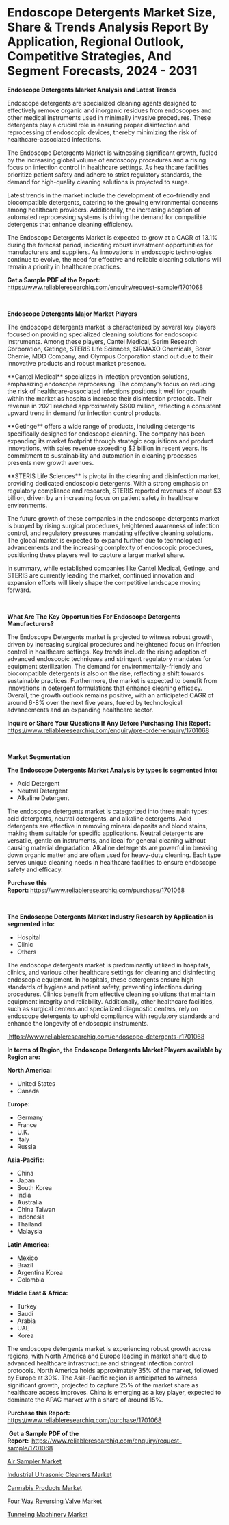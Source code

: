 <p><h1>Endoscope Detergents Market Size, Share & Trends Analysis Report By Application, Regional Outlook, Competitive Strategies, And Segment Forecasts, 2024 - 2031</h1></p><p><strong>Endoscope Detergents Market Analysis and Latest Trends</strong></p>
<p><p>Endoscope detergents are specialized cleaning agents designed to effectively remove organic and inorganic residues from endoscopes and other medical instruments used in minimally invasive procedures. These detergents play a crucial role in ensuring proper disinfection and reprocessing of endoscopic devices, thereby minimizing the risk of healthcare-associated infections.</p><p>The Endoscope Detergents Market is witnessing significant growth, fueled by the increasing global volume of endoscopy procedures and a rising focus on infection control in healthcare settings. As healthcare facilities prioritize patient safety and adhere to strict regulatory standards, the demand for high-quality cleaning solutions is projected to surge. </p><p>Latest trends in the market include the development of eco-friendly and biocompatible detergents, catering to the growing environmental concerns among healthcare providers. Additionally, the increasing adoption of automated reprocessing systems is driving the demand for compatible detergents that enhance cleaning efficiency.</p><p>The Endoscope Detergents Market is expected to grow at a CAGR of 13.1% during the forecast period, indicating robust investment opportunities for manufacturers and suppliers. As innovations in endoscopic technologies continue to evolve, the need for effective and reliable cleaning solutions will remain a priority in healthcare practices.</p></p>
<p><strong>Get a Sample PDF of the Report:&nbsp;</strong> <a href="https://www.reliableresearchiq.com/enquiry/request-sample/1701068?utm_campaign=1106&utm_medium=2&utm_source=Github&utm_content=ia&utm_term=21102024&utm_id=endoscope-detergents">https://www.reliableresearchiq.com/enquiry/request-sample/1701068</a></p>
<p>&nbsp;</p>
<p><strong>Endoscope Detergents Major Market Players</strong></p>
<p><p>The endoscope detergents market is characterized by several key players focused on providing specialized cleaning solutions for endoscopic instruments. Among these players, Cantel Medical, Serim Research Corporation, Getinge, STERIS Life Sciences, SIRMAXO Chemicals, Borer Chemie, MDD Company, and Olympus Corporation stand out due to their innovative products and robust market presence.</p><p>**Cantel Medical** specializes in infection prevention solutions, emphasizing endoscope reprocessing. The company's focus on reducing the risk of healthcare-associated infections positions it well for growth within the market as hospitals increase their disinfection protocols. Their revenue in 2021 reached approximately $600 million, reflecting a consistent upward trend in demand for infection control products.</p><p>**Getinge** offers a wide range of products, including detergents specifically designed for endoscope cleaning. The company has been expanding its market footprint through strategic acquisitions and product innovations, with sales revenue exceeding $2 billion in recent years. Its commitment to sustainability and automation in cleaning processes presents new growth avenues.</p><p>**STERIS Life Sciences** is pivotal in the cleaning and disinfection market, providing dedicated endoscopic detergents. With a strong emphasis on regulatory compliance and research, STERIS reported revenues of about $3 billion, driven by an increasing focus on patient safety in healthcare environments.</p><p>The future growth of these companies in the endoscope detergents market is buoyed by rising surgical procedures, heightened awareness of infection control, and regulatory pressures mandating effective cleaning solutions. The global market is expected to expand further due to technological advancements and the increasing complexity of endoscopic procedures, positioning these players well to capture a larger market share.  </p><p>In summary, while established companies like Cantel Medical, Getinge, and STERIS are currently leading the market, continued innovation and expansion efforts will likely shape the competitive landscape moving forward.</p></p>
<p>&nbsp;</p>
<p><strong>What Are The Key Opportunities For Endoscope Detergents Manufacturers?</strong></p>
<p><p>The Endoscope Detergents market is projected to witness robust growth, driven by increasing surgical procedures and heightened focus on infection control in healthcare settings. Key trends include the rising adoption of advanced endoscopic techniques and stringent regulatory mandates for equipment sterilization. The demand for environmentally-friendly and biocompatible detergents is also on the rise, reflecting a shift towards sustainable practices. Furthermore, the market is expected to benefit from innovations in detergent formulations that enhance cleaning efficacy. Overall, the growth outlook remains positive, with an anticipated CAGR of around 6-8% over the next five years, fueled by technological advancements and an expanding healthcare sector.</p></p>
<p><strong>Inquire or Share Your Questions If Any Before Purchasing This Report:</strong> <a href="https://www.reliableresearchiq.com/enquiry/pre-order-enquiry/1701068?utm_campaign=1106&utm_medium=2&utm_source=Github&utm_content=ia&utm_term=21102024&utm_id=endoscope-detergents">https://www.reliableresearchiq.com/enquiry/pre-order-enquiry/1701068</a></p>
<p>&nbsp;</p>
<p><strong>Market Segmentation</strong></p>
<p><strong>The Endoscope Detergents Market Analysis by types is segmented into:</strong></p>
<p><ul><li>Acid Detergent</li><li>Neutral Detergent</li><li>Alkaline Detergent</li></ul></p>
<p><p>The endoscope detergents market is categorized into three main types: acid detergents, neutral detergents, and alkaline detergents. Acid detergents are effective in removing mineral deposits and blood stains, making them suitable for specific applications. Neutral detergents are versatile, gentle on instruments, and ideal for general cleaning without causing material degradation. Alkaline detergents are powerful in breaking down organic matter and are often used for heavy-duty cleaning. Each type serves unique cleaning needs in healthcare facilities to ensure endoscope safety and efficacy.</p></p>
<p><strong>Purchase this Report:&nbsp;</strong><a href="https://www.reliableresearchiq.com/purchase/1701068?utm_campaign=1106&utm_medium=2&utm_source=Github&utm_content=ia&utm_term=21102024&utm_id=endoscope-detergents">https://www.reliableresearchiq.com/purchase/1701068</a></p>
<p>&nbsp;</p>
<p><strong>The Endoscope Detergents Market Industry Research by Application is segmented into:</strong></p>
<p><ul><li>Hospital</li><li>Clinic</li><li>Others</li></ul></p>
<p><p>The endoscope detergents market is predominantly utilized in hospitals, clinics, and various other healthcare settings for cleaning and disinfecting endoscopic equipment. In hospitals, these detergents ensure high standards of hygiene and patient safety, preventing infections during procedures. Clinics benefit from effective cleaning solutions that maintain equipment integrity and reliability. Additionally, other healthcare facilities, such as surgical centers and specialized diagnostic centers, rely on endoscope detergents to uphold compliance with regulatory standards and enhance the longevity of endoscopic instruments.</p></p>
<p><a href="https://www.reliableresearchiq.com/endoscope-detergents-r1701068?utm_campaign=1106&utm_medium=2&utm_source=Github&utm_content=ia&utm_term=21102024&utm_id=endoscope-detergents">&nbsp;https://www.reliableresearchiq.com/endoscope-detergents-r1701068</a></p>
<p><strong>In terms of Region, the Endoscope Detergents Market Players available by Region are:</strong></p>
<p>
    <p> <strong> North America: </strong>
        <ul>
            <li>United States</li>
            <li>Canada</li>
        </ul>
        </p> 
    <p> <strong> Europe: </strong>
        <ul>
            <li>Germany</li>
            <li>France</li>
            <li>U.K.</li>
            <li>Italy</li>
            <li>Russia</li>
        </ul>
        </p> 
    <p> <strong> Asia-Pacific: </strong>
        <ul>
            <li>China</li>
            <li>Japan</li>
            <li>South Korea</li>
            <li>India</li>
            <li>Australia</li>
            <li>China Taiwan</li>
            <li>Indonesia</li>
            <li>Thailand</li>
            <li>Malaysia</li>
        </ul>
        </p> 
    <p> <strong> Latin America: </strong>
        <ul>
            <li>Mexico</li>
            <li>Brazil</li>
            <li>Argentina Korea</li>
            <li>Colombia</li>
        </ul>
        </p> 
    <p> <strong> Middle East & Africa: </strong>
        <ul>
            <li>Turkey</li>
            <li>Saudi</li>
            <li>Arabia</li>
            <li>UAE</li>
            <li>Korea</li>
        </ul>
    </p>
    </p>
<p><p>The endoscope detergents market is experiencing robust growth across regions, with North America and Europe leading in market share due to advanced healthcare infrastructure and stringent infection control protocols. North America holds approximately 35% of the market, followed by Europe at 30%. The Asia-Pacific region is anticipated to witness significant growth, projected to capture 25% of the market share as healthcare access improves. China is emerging as a key player, expected to dominate the APAC market with a share of around 15%.</p></p>
<p><strong>Purchase this Report: </strong><a href="https://www.reliableresearchiq.com/purchase/1701068?utm_campaign=1106&utm_medium=2&utm_source=Github&utm_content=ia&utm_term=21102024&utm_id=endoscope-detergents">https://www.reliableresearchiq.com/purchase/1701068</a></p>
<p>&nbsp;<strong>Get a Sample PDF of the Report:&nbsp;&nbsp;</strong><a href="https://www.reliableresearchiq.com/enquiry/request-sample/1701068?utm_campaign=1106&utm_medium=2&utm_source=Github&utm_content=ia&utm_term=21102024&utm_id=endoscope-detergents">https://www.reliableresearchiq.com/enquiry/request-sample/1701068</a></p>
<p><strong></strong></p>
<p><p><a href="https://issuu.com/reportprime-2/docs/air-sampler-market-size-2030.pptx_c04f85fa501b53?utm_campaign=1106&utm_medium=2&utm_source=Github&utm_content=ia&utm_term=21102024&utm_id=endoscope-detergents">Air Sampler Market</a></p><p><a href="https://issuu.com/reportprime-2/docs/industrial-ultrasonic-cleaners-mark_d55b95b1a283d1?utm_campaign=1106&utm_medium=2&utm_source=Github&utm_content=ia&utm_term=21102024&utm_id=endoscope-detergents">Industrial Ultrasonic Cleaners Market</a></p><p><a href="https://github.com/janeengrenong0/Market-Research-Report-List-1/blob/main/cannabis-products-market.md?utm_campaign=1106&utm_medium=2&utm_source=Github&utm_content=ia&utm_term=21102024&utm_id=endoscope-detergents">Cannabis Products Market</a></p><p><a href="https://www.linkedin.com/pulse/global-four-way-reversing-valve-market-focus-product-type-4t4ee?utm_campaign=1106&utm_medium=2&utm_source=Github&utm_content=ia&utm_term=21102024&utm_id=endoscope-detergents">Four Way Reversing Valve Market</a></p><p><a href="https://www.linkedin.com/pulse/tunneling-machinery-market-evolution-regional-adaptations-6afie?utm_campaign=1106&utm_medium=2&utm_source=Github&utm_content=ia&utm_term=21102024&utm_id=endoscope-detergents">Tunneling Machinery Market</a></p></p>